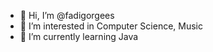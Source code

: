 - 👋 Hi, I’m @fadigorgees
- 👀 I’m interested in Computer Science, Music
- 🌱 I’m currently learning Java

<!---
fadigorgees/fadigorgees is a ✨ special ✨ repository because its `README.md` (this file) appears on your GitHub profile.
You can click the Preview link to take a look at your changes.
--->
